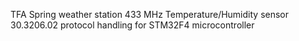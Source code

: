 TFA Spring weather station 433 MHz Temperature/Humidity sensor 30.3206.02
protocol handling for STM32F4 microcontroller

